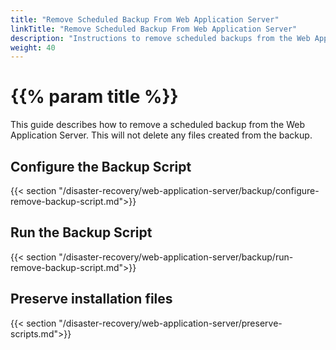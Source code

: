 ```yaml
---
title: "Remove Scheduled Backup From Web Application Server"
linkTitle: "Remove Scheduled Backup From Web Application Server"
description: "Instructions to remove scheduled backups from the Web Application Server."
weight: 40
---
```


# {{% param title %}}

This guide describes how to remove a scheduled backup from the Web Application Server. This will not delete any files created from the backup.

## Configure the Backup Script

{{< section "/disaster-recovery/web-application-server/backup/configure-remove-backup-script.md">}}

## Run the Backup Script

{{< section "/disaster-recovery/web-application-server/backup/run-remove-backup-script.md">}}

## Preserve installation files

{{< section "/disaster-recovery/web-application-server/preserve-scripts.md">}}
